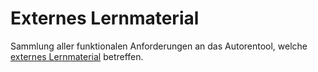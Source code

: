 # Externes Lernmaterial

Sammlung aller funktionalen Anforderungen an das Autorentool, welche [externes Lernmaterial](Externes-Lernelement-GE.md) betreffen.